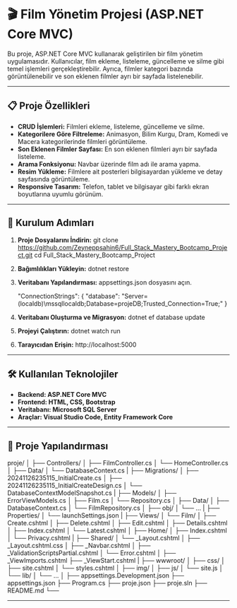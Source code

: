 # 🎬 Film Yönetim Projesi (ASP.NET Core MVC)

Bu proje, ASP.NET Core MVC kullanarak geliştirilen bir film yönetim uygulamasıdır. Kullanıcılar, film ekleme, listeleme, güncelleme ve silme gibi temel işlemleri gerçekleştirebilir. Ayrıca, filmler kategori bazında görüntülenebilir ve son eklenen filmler ayrı bir sayfada listelenebilir.

---

## 📋 Proje Özellikleri

- **CRUD İşlemleri:** Filmleri ekleme, listeleme, güncelleme ve silme.
- **Kategorilere Göre Filtreleme:** Animasyon, Bilim Kurgu, Dram, Komedi ve Macera kategorilerinde filmleri görüntüleme.
- **Son Eklenen Filmler Sayfası:** En son eklenen filmleri ayrı bir sayfada listeleme.
- **Arama Fonksiyonu:** Navbar üzerinde film adı ile arama yapma.
- **Resim Yükleme:** Filmlere ait posterleri bilgisayardan yükleme ve detay sayfasında görüntüleme.
- **Responsive Tasarım:** Telefon, tablet ve bilgisayar gibi farklı ekran boyutlarına uyumlu görünüm.

---

## 🚀 Kurulum Adımları

1. **Proje Dosyalarını İndirin:**
   git clone https://github.com/Zeyneppsahin6/Full_Stack_Mastery_Bootcamp_Project.git
   cd Full_Stack_Mastery_Bootcamp_Project

2. **Bağımlılıkları Yükleyin:**
   dotnet restore

3. **Veritabanı Yapılandırması:**
   appsettings.json dosyasını açın.

   "ConnectionStrings": {
   "database": "Server=(localdb)\\mssqllocaldb;Database=projeDB;Trusted_Connection=True;"
   }

4. **Veritabanı Oluşturma ve Migrasyon:**
   dotnet ef database update

5. **Projeyi Çalıştırın:**
   dotnet watch run

6. **Tarayıcıdan Erişin:**
   http://localhost:5000

---

## 🛠️ Kullanılan Teknolojiler

- **Backend: ASP.NET Core MVC**
- **Frontend: HTML, CSS, Bootstrap**
- **Veritabanı: Microsoft SQL Server**
- **Araçlar: Visual Studio Code, Entity Framework Core**

---

## 📂 Proje Yapılandırması

proje/
│
├── Controllers/
│   ├── FilmController.cs
│   └── HomeController.cs
│
├── Data/
│   └── DatabaseContext.cs
|
├── Migrations/
│   ├── 20241126235115_InitialCreate.cs
│   ├── 20241126235115_InitialCreateDesign.cs
│   └── DatabaseContextModelSnapshot.cs
|
├── Models/
│   ├── ErrorViewModels.cs
│   ├── Film.cs
│   └── Repository.cs
│
├── Data/
│   ├── DatabaseContext.cs
│   └── FilmRepository.cs
│
├── obj/
│   └── ...
|
├── Properties/
│   └── launchSettings.json
|
├── Views/
│   └── Film/
│       ├── Create.cshtml
│       ├── Delete.cshtml
│       ├── Edit.cshtml
│       ├── Details.cshtml
│       ├── Index.cshtml
│       └── Latest.cshtml
│
├── Home/
│   ├── Index.cshtml
│   └── Privacy.cshtml
|
├── Shared/
│   └── _Layout.cshtml
│   ├── _Layout.cshtml.css
│   ├── _Navbar.cshtml
│   ├── _ValidationScriptsPartial.cshtml
│   └── Error.cshtml
│
├── _ViewImports.cshtml
├── _ViewStart.cshtml
|
├── wwwroot/
│   ├── css/
│       ├── site.cshtml
│       └── styles.cshtml
│   ├── img/
│   ├── js/
│       └── site.js
│   └── lib/
│       └── ...
│
├── appsettings.Development.json
├── appsettings.json
├── Program.cs
├── proje.json
├── proje.sln
├── README.md
└── 

---
